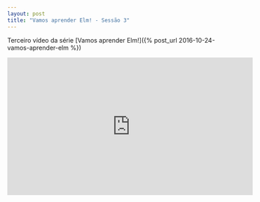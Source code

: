 ```yaml
---
layout: post
title: "Vamos aprender Elm! - Sessão 3"
---
```


Terceiro vídeo da série [Vamos aprender Elm!]({% post_url 2016-10-24-vamos-aprender-elm %})

<iframe width="560" height="315" src="https://www.youtube.com/embed/1cIWdulGj1A" frameborder="0" allowfullscreen></iframe>
